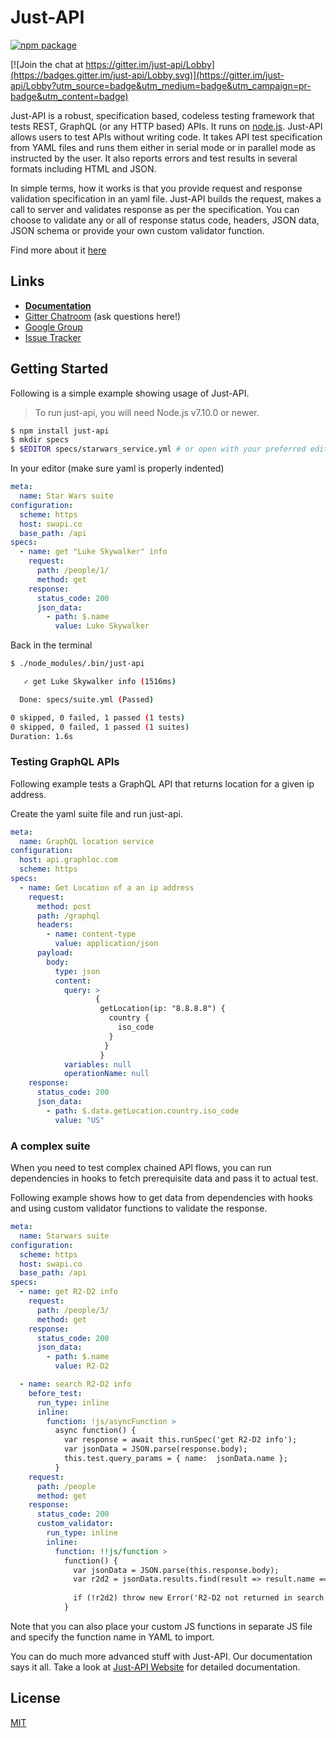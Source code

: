 # Just-API

[![npm package](https://nodei.co/npm/just-api.png?downloads=true&downloadRank=true&stars=true)](https://www.npmjs.com/package/just-api)

[![Join the chat at https://gitter.im/just-api/Lobby](https://badges.gitter.im/just-api/Lobby.svg)](https://gitter.im/just-api/Lobby?utm_source=badge&utm_medium=badge&utm_campaign=pr-badge&utm_content=badge)


Just-API is a robust, specification based, codeless testing framework that tests REST, GraphQL (or any HTTP based) APIs.  It runs on [node.js](http://nodejs.org/). Just-API allows users to test APIs without writing code.
It takes API test specification from YAML files and runs them either in serial mode or in parallel mode as instructed by the user. It also reports errors and test results in several formats including HTML and JSON.
<br>

In simple terms, how it works is that you provide request and response validation specification in an yaml file. Just-API builds the request, makes a call to server
and validates response as per the specification.
You can choose to validate any or all of response status code, headers, JSON data, JSON schema or provide your own custom validator function.

Find more about it [here](http://kiranz.github.io/just-api/)
<br>

## Links

- **[Documentation](http://kiranz.github.io/just-api/)**
- [Gitter Chatroom](https://gitter.im/just-api/Lobby) (ask questions here!)
- [Google Group](https://groups.google.com/forum/#!forum/just-api)
- [Issue Tracker](https://github.com/kiranz/just-api/issues)

## Getting Started

Following is a simple example showing usage of Just-API. 


>To run just-api, you will need Node.js v7.10.0 or newer.

```sh
$ npm install just-api
$ mkdir specs
$ $EDITOR specs/starwars_service.yml # or open with your preferred editor
```

In your editor (make sure yaml is properly indented)

```yaml
meta:
  name: Star Wars suite
configuration:
  scheme: https
  host: swapi.co
  base_path: /api
specs:
  - name: get "Luke Skywalker" info
    request:
      path: /people/1/
      method: get
    response:
      status_code: 200
      json_data:
        - path: $.name
          value: Luke Skywalker
```

Back in the terminal

```sh
$ ./node_modules/.bin/just-api

   ✓ get Luke Skywalker info (1516ms)

  Done: specs/suite.yml (Passed)

0 skipped, 0 failed, 1 passed (1 tests)
0 skipped, 0 failed, 1 passed (1 suites)
Duration: 1.6s
```

### Testing GraphQL APIs

Following example tests a GraphQL API that returns location for a given ip address.

Create the yaml suite file and run just-api.

```yaml
meta:
  name: GraphQL location service
configuration:
  host: api.graphloc.com
  scheme: https
specs:
  - name: Get Location of a an ip address
    request:
      method: post
      path: /graphql
      headers:
        - name: content-type
          value: application/json
      payload:
        body:
          type: json
          content:
            query: >
                   {
                    getLocation(ip: "8.8.8.8") {
                      country {
                        iso_code
                      }
                     }
                    }
            variables: null
            operationName: null
    response:
      status_code: 200
      json_data:
        - path: $.data.getLocation.country.iso_code
          value: "US"

```

### A complex suite

When you need to test complex chained API flows, you can run dependencies in hooks to fetch prerequisite data 
and pass it to actual test.

Following example shows how to get data from dependencies with hooks and using custom validator functions to validate the response.

```yaml
meta:
  name: Starwars suite
configuration:
  scheme: https
  host: swapi.co
  base_path: /api
specs:
  - name: get R2-D2 info
    request:
      path: /people/3/
      method: get
    response:
      status_code: 200
      json_data:
        - path: $.name
          value: R2-D2

  - name: search R2-D2 info
    before_test:
      run_type: inline
      inline:
        function: !js/asyncFunction >
          async function() {
            var response = await this.runSpec('get R2-D2 info');
            var jsonData = JSON.parse(response.body);
            this.test.query_params = { name:  jsonData.name };
          }
    request:
      path: /people
      method: get
    response:
      status_code: 200
      custom_validator:
        run_type: inline
        inline:
          function: !!js/function >
            function() {
              var jsonData = JSON.parse(this.response.body);
              var r2d2 = jsonData.results.find(result => result.name === 'R2-D2');
              
              if (!r2d2) throw new Error('R2-D2 not returned in search results');
            }
```
Note that you can also place your custom JS functions in separate JS file and specify the function name in YAML to import.

You can do much more advanced stuff with Just-API. Our documentation says it all.
Take a look at [Just-API Website](http://kiranz.github.io/just-api/) for detailed documentation.

## License

[MIT](https://github.com/kiranz/just-api/blob/master/LICENSE)

